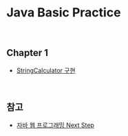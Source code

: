 # Java Basic Practice

<br>

## Chapter 1

- [StringCalculator 구현](https://github.com/bestdevhyo1225/java-basic-practice/tree/master/string-calculator)

<br>

## 참고

- [자바 웹 프로그래밍 Next Step](https://github.com/slipp/jwp-book)
